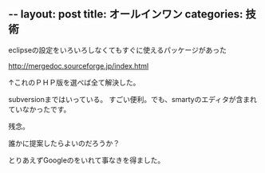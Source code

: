 --
layout: post
title: オールインワン
categories: 技術
--

eclipseの設定をいろいろしなくてもすぐに使えるパッケージがあった

<a href="http://mergedoc.sourceforge.jp/index.html" target="_blank">http://mergedoc.sourceforge.jp/index.html</a>

↑これのＰＨＰ版を選べば全て解決した。

subversionまではいっている。
すごい便利。でも、smartyのエディタが含まれていなかったです。

残念。

誰かに提案したらよいのだろうか？

とりあえずGoogleのをいれて事なきを得ました。


